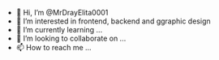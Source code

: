 - 👋 Hi, I’m @MrDrayElita0001
- 👀 I’m interested in frontend, backend and ggraphic design
- 🌱 I’m currently learning ...
- 💞️ I’m looking to collaborate on ...
- 📫 How to reach me ...

<!---
MrDrayElita0001/MrDrayElita0001 is a ✨ special ✨ repository because its `README.md` (this file) appears on your GitHub profile.
You can click the Preview link to take a look at your changes.
--->
